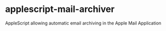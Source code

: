 # applescript-mail-archiver
AppleScript allowing automatic email archiving in the Apple Mail Application
